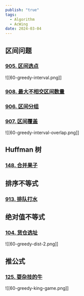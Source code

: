```yaml
---
publish: "true"
tags:
  - Algorithm
  - AcWing
date: 2024-03-04
---
```

## 区间问题

### [905. 区间选点](https://www.acwing.com/problem/content/907/)

![[60-greedy-interval.png]]

### [908. 最大不相交区间数量](https://www.acwing.com/problem/content/910/)



### [906. 区间分组](https://www.acwing.com/problem/content/908/)



### [907. 区间覆盖](https://www.acwing.com/problem/content/909/)

![[60-greedy-interval-overlap.png]]

## Huffman 树

### [148. 合并果子](https://www.acwing.com/problem/content/150/)



## 排序不等式

### [913. 排队打水](https://www.acwing.com/problem/content/description/915/)



## 绝对值不等式

### [104. 货仓选址](https://www.acwing.com/problem/content/106/)

![[60-greedy-dist-2.png]]

## 推公式

### [125. 耍杂技的牛](https://www.acwing.com/problem/content/127/)

![[60-greedy-king-game.png]]

